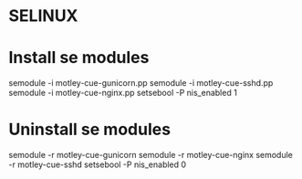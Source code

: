 # SELINUX

# Install se modules

semodule -i motley-cue-gunicorn.pp
semodule -i motley-cue-sshd.pp
semodule -i motley-cue-nginx.pp
setsebool -P nis_enabled 1

# Uninstall se modules

semodule -r motley-cue-gunicorn
semodule -r motley-cue-nginx
semodule -r motley-cue-sshd
setsebool -P nis_enabled 0

